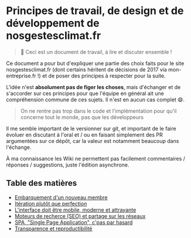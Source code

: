 # Principes de travail, de design et de développement de nosgestesclimat.fr

> 🚧 Ceci est un document de travail, à lire et discuter ensemble !

Ce document a pour but d'expliquer une partie des choix faits pour le site nosgestesclimat.fr (dont certains héritent de décisions de 2017 via mon-entreprise.fr !) et de poser des principes à respecter pour la suite.

L'idée n'est **absolument pas de figer les choses**, mais d'échanger et de s'accorder sur ces principes pour que l'équipe en général ait une compréhension commune de ces sujets. Il n'est en aucun cas complet 😄. 

> On ne rentre pas trop dans le code et l'implémentation pour qu'il concerne tout le monde, pas que les développeurs

Il me semble important de le versionner sur git, et important de le faire évoluer en discutant à l'oral et / ou en faisant simplement des PR argumentées sur ce dépôt, car la valeur est notamment beaucoup dans l'échange.

À ma connaissance les Wiki ne permettent pas facilement commentaires / réponses / suggestions, juste l'édition asynchrone. 

## Table des matières

- [Embarquement d'un nouveau membre](https://github.com/datagir/nosgestesclimat-principes/blob/main/embarquement.md)
- [Itération plutôt que perfection](https://github.com/datagir/nosgestesclimat-principes/blob/main/it%C3%A9ration.md)
- [L'interface doit être mobile, moderne et attrayante](https://github.com/datagir/nosgestesclimat-principes/blob/main/interface.md)
- [Moteurs de recherce (SEO) et partage sur les réseaux](https://github.com/datagir/nosgestesclimat-principes/blob/main/seo.md)
- [SPA, "Single Page Application", c'pas par hasard](https://github.com/datagir/nosgestesclimat-principes/blob/main/application.md)
- [Transparence et reproductibilité](https://github.com/datagir/nosgestesclimat-principes/edit/main//transparence.md)
